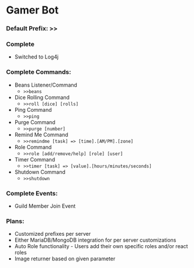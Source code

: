 # Gamer Bot

### Default Prefix: >>

### Complete
- Switched to Log4j

### Complete Commands:
- Beans Listener/Command
  - ```>>beans```
- Dice Rolling Command
  - ```>>roll [dice] [rolls]```
- Ping Command
  - ```>>ping```
- Purge Command
  - ```>>purge [number]```
- Remind Me Command
  - ```>>remindme [task] => [time].[AM/PM].[zone]```
- Role Command
  - ```>>role [add/remove/help] [role] [user]```
- Timer Command
  - ```>>timer [task] => [value].[hours/minutes/seconds]```
- Shutdown Command
  - ```>>shutdown```

### Complete Events:
- Guild Member Join Event

### Plans:
- Customized prefixes per server
- Either MariaDB/MongoDB integration for per server customizations
- Auto Role functionality - Users add their own specific roles and/or react roles
- Image returner based on given parameter
